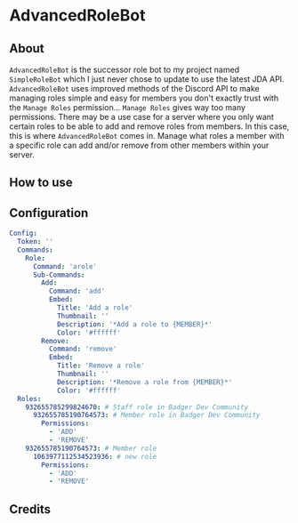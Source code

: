 # AdvancedRoleBot
## About
`AdvancedRoleBot` is the successor role bot to my project named `SimpleRoleBot` which I just never chose to update to use the latest JDA API. `AdvancedRoleBot` uses improved methods of the Discord API to make managing roles simple and easy for members you don't exactly trust with the `Manage Roles` permission... `Manage Roles` gives way too many permissions. There may be a use case for a server where you only want certain roles to be able to add and remove roles from members. In this case, this is where `AdvancedRoleBot` comes in. Manage what roles a member with a specific role can add and/or remove from other members within your server.
## How to use

## Configuration
```yaml
Config:
  Token: ''
  Commands:
    Role:
      Command: 'arole'
      Sub-Commands:
        Add:
          Command: 'add'
          Embed:
            Title: 'Add a role'
            Thumbnail: ''
            Description: '*Add a role to {MEMBER}*'
            Color: '#ffffff'
        Remove:
          Command: 'remove'
          Embed:
            Title: 'Remove a role'
            Thumbnail: ''
            Description: '*Remove a role from {MEMBER}*'
            Color: '#ffffff'
  Roles:
    932655785299824670: # Staff role in Badger Dev Community
      932655785190764573: # Member role in Badger Dev Community
        Permissions:
          - 'ADD'
          - 'REMOVE'
    932655785190764573: # Member role
      1063977112534523936: # new role
        Permissions:
          - 'ADD'
          - 'REMOVE'
```

## Credits